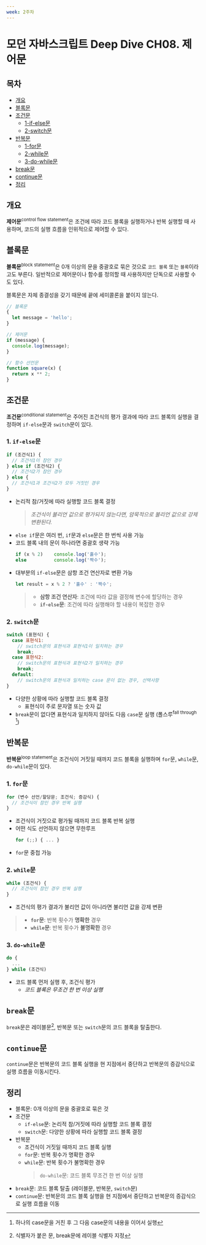```yaml
---
week: 2주차
---
```


# 모던 자바스크립트 Deep Dive CH08. 제어문

## 목차

- [개요](#개요)
- [블록문](#블록문)
- [조건문](#조건문)
  - [1-if-else문](#1-if-else문)
  - [2-switch문](#2-switch문)
- [반복문](#반복문)
  - [1-for문](#1-for문)
  - [2-while문](#2-while문)
  - [3-do-while문](#3-do-while문)
- [break문](#break문)
- [continue문](#continue문)
- [정리](#정리)

## 개요

**제어문**<sup>control flow statement</sup>은 조건에 따라 코드 블록을 실행하거나 반복 실행할 때 사용하며, 코드의 실행 흐름을 인위적으로 제어할 수 있다.

## 블록문

**블록문**<sup>block statement</sup>은 0개 이상의 문을 중괄호로 묶은 것으로 `코드 블록` 또는 `블록`이라고도 부른다. 일반적으로 제어문이나 함수를 정의할 때 사용하지만 단독으로 사용할 수도 있다.

블록문은 자체 종결성을 갖기 때문에 끝에 세미콜론을 붙이지 않는다.

```js
// 블록문
{
  let message = 'hello';
}

// 제어문
if (message) {
  console.log(message);
}

// 함수 선언문
function square(x) {
  return x ** 2;
}
```

## 조건문

**조건문**<sup>conditional statement</sup>은 주어진 조건식의 평가 결과에 따라 코드 블록의 실행을 결정하며 `if-else`문과 `switch`문이 있다.

### 1. `if-else`문

```js
if (조건식1) {
  // 조건식1이 참인 경우
} else if (조건식2) {
  // 조건식2가 참인 경우
} else {
  // 조건식1과 조건식2가 모두 거짓인 경우
}
```

* 논리적 참/거짓에 따라 실행할 코드 블록 결정
  > *조건식이 불리언 값으로 평가되지 않는다면, 암묵적으로 불리언 값으로 강제 변환된다.*
* `else if`문은 여러 번, `if`문과 `else`문은 한 번씩 사용 가능
* 코드 블록 내의 문이 하나라면 중괄호 생략 가능
  ```js
  if (x % 2)    console.log('홀수');
  else          console.log('짝수');
  ```
* 대부분의 `if-else`문은 삼항 조건 연산자로 변환 가능
  ```js
  let result = x % 2 ? '홀수' : '짝수';
  ```
  > * **삼항 조건 연산자**: 조건에 따라 값을 결정해 변수에 할당하는 경우
  > * **`if-else`문**: 조건에 따라 실행해야 할 내용이 복잡한 경우

### 2. `switch`문

```js
switch (표현식) {
  case 표현식1:
    // switch문의 표현식과 표현식1이 일치하는 경우
    break;
  case 표현식2:
    // switch문의 표현식과 표현식2가 일치하는 경우
    break;
  default:
    // switch문의 표현식과 일치하는 case 문이 없는 경우, 선택사항
}
```

* 다양한 상황에 따라 실행할 코드 블록 결정
  - 표현식이 주로 문자열 또는 숫자 값
* `break`문이 없다면 표현식과 일치하지 않아도 다음 `case`문 실행 (폴스루<sup>fall through</sup> [^fall-through])

[^fall-through]: 하나의 case문을 거친 후 그 다음 case문의 내용을 이어서 실행

## 반복문

**반복문**<sup>loop statement</sup>은 조건식이 거짓일 때까지 코드 블록을 실행하며 `for`문, `while`문, `do-while`문이 있다.

### 1. `for`문

```js
for (변수 선언/할당문; 조건식; 증감식) {
  // 조건식이 참인 경우 반복 실행
}
```

* 조건식이 거짓으로 평가될 때까지 코드 블록 반복 실행
* 어떤 식도 선언하지 않으면 무한루프
  ```js
  for (;;) { ... }
  ```
* `for`문 중첩 가능

### 2. `while`문

```js
while (조건식) {
  // 조건식이 참인 경우 반복 실행
}
```

* 조건식의 평가 결과가 불리언 값이 아니라면 불리언 값을 강제 변환

> * **`for`문**: 반복 횟수가 **명확한** 경우
> * **`while`문**: 반복 횟수가 **불명확한** 경우

### 3. `do-while`문

```js
do {
  ...
} while (조건식)
```

* 코드 블록 먼저 실행 후, 조건식 평가
  - *코드 블록은 무조건 한 번 이상 실행*

## `break`문

`break`문은 레이블문[^label-statement], 반복문 또는 `switch`문의 코드 블록을 탈출한다.

[^label-statement]: 식별자가 붙은 문, break문에 레이블 식별자 지정

## `continue`문

`continue`문은 반복문의 코드 블록 실행을 현 지점에서 중단하고 반복문의 증감식으로 실행 흐름을 이동시킨다.

## 정리

* 블록문: 0개 이상의 문을 중괄호로 묶은 것
* 조건문
  - `if-else`문: 논리적 참/거짓에 따라 실행할 코드 블록 결정
  - `switch`문: 다양한 상황에 따라 실행할 코드 블록 결정
* 반복문
  - 조건식이 거짓일 때까지 코드 블록 실행
  - `for`문: 반복 횟수가 명확한 경우
  - `while`문: 반복 횟수가 불명확한 경우
    > `do-while`문: 코드 블록 무조건 한 번 이상 실행
* `break`문: 코드 블록 탈출 (레이블문, 반복문, `switch`문)
* `continue`문: 반복문의 코드 블록 실행을 현 지점에서 중단하고 반복문의 증감식으로 실행 흐름을 이동